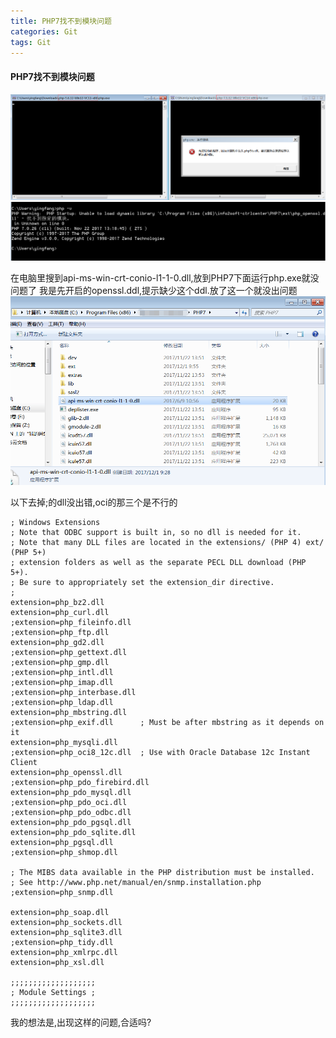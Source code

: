 ```yaml
---
title: PHP7找不到模块问题
categories: Git
tags: Git
---
```


<h4>PHP7找不到模块问题</h4>

![img](img/php/php7-demo-1.png)
![img](img/php/php7-demo-2.png)

在电脑里搜到api-ms-win-crt-conio-l1-1-0.dll,放到PHP7下面运行php.exe就没问题了
我是先开启的openssl.ddl,提示缺少这个ddl.放了这一个就没出问题
![img](img/php/php7-demo-3.png)

以下去掉;的dll没出错,oci的那三个是不行的
```
; Windows Extensions
; Note that ODBC support is built in, so no dll is needed for it.
; Note that many DLL files are located in the extensions/ (PHP 4) ext/ (PHP 5+)
; extension folders as well as the separate PECL DLL download (PHP 5+).
; Be sure to appropriately set the extension_dir directive.
;
extension=php_bz2.dll
extension=php_curl.dll
;extension=php_fileinfo.dll
;extension=php_ftp.dll
extension=php_gd2.dll
;extension=php_gettext.dll
;extension=php_gmp.dll
;extension=php_intl.dll
;extension=php_imap.dll
;extension=php_interbase.dll
;extension=php_ldap.dll
extension=php_mbstring.dll
;extension=php_exif.dll      ; Must be after mbstring as it depends on it
extension=php_mysqli.dll
;extension=php_oci8_12c.dll  ; Use with Oracle Database 12c Instant Client
extension=php_openssl.dll
;extension=php_pdo_firebird.dll
extension=php_pdo_mysql.dll
;extension=php_pdo_oci.dll
;extension=php_pdo_odbc.dll
extension=php_pdo_pgsql.dll
extension=php_pdo_sqlite.dll
extension=php_pgsql.dll
;extension=php_shmop.dll

; The MIBS data available in the PHP distribution must be installed.
; See http://www.php.net/manual/en/snmp.installation.php
;extension=php_snmp.dll

extension=php_soap.dll
extension=php_sockets.dll
extension=php_sqlite3.dll
;extension=php_tidy.dll
extension=php_xmlrpc.dll
extension=php_xsl.dll

;;;;;;;;;;;;;;;;;;;
; Module Settings ;
;;;;;;;;;;;;;;;;;;;
```

我的想法是,出现这样的问题,合适吗?
